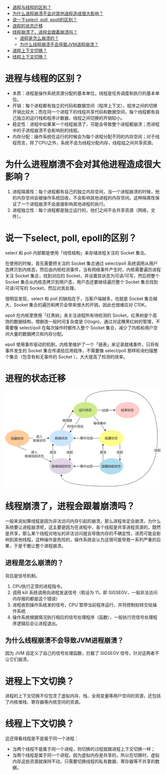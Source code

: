 <!--toc:start-->
- [进程与线程的区别？](#进程与线程的区别)
- [为什么进程崩溃不会对其他进程造成很大影响？](#为什么进程崩溃不会对其他进程造成很大影响)
- [说一下select, poll, epoll的区别？](#说一下select-poll-epoll的区别)
- [进程的状态迁移](#进程的状态迁移)
- [线程崩溃了，进程会跟着崩溃吗？](#线程崩溃了进程会跟着崩溃吗)
  - [进程是怎么崩溃的？](#进程是怎么崩溃的)
  - [为什么线程崩溃不会导致JVM进程崩溃？](#为什么线程崩溃不会导致jvm进程崩溃)
- [进程上下文切换？](#进程上下文切换)
- [线程上下文切换？](#线程上下文切换)
<!--toc:end-->

# 进程与线程的区别？

- 本质：进程是操作系统资源分配的基本单位，线程是任务调度和执行的基本单位。
- 开销：每个进程都有独立的代码和数据空间（程序上下文），程序之间的切换开销比较大；而在同一个进程下的线程共享代码和数据空间，每个线程都有自己独立的运行栈和程序计数器，线程之间切换的开销较小。
- 稳定性：进程中如果某一个线程崩溃了，可能会导致整个进程都崩溃；而进程中的子进程崩溃不会影响别的线程。
- 内存分配：操作系统在运行的时候会为每个进程分配不同的内存空间；对于线程而言，除了CPU之外，系统不会为线程分配内存，线程组之间共享资源。

# 为什么进程崩溃不会对其他进程造成很大影响？
1. 进程隔离性：每个进程都有自己的独立内存空间，当一个进程崩溃的时候，他的内存空间会被操作系统回收，不会影响其他进程的内存空间。这种隔离性保证了一个进程崩溃不会直接影响其他进程的执行。
2. 进程独立性：每个进程都是独立运行的，他们之间不会共享资源（网络，文件）。

# 说一下select, poll, epoll的区别？

select 和 poll 内部都是使用「线性结构」来存储进程关注的 Socket 集合。

在使用的时候，首先需要把关注的 Socket 集合通过 select/poll 系统调用从用户态拷贝到内核态，然后由内核检测事件，当有网络事件产生时，内核需要遍历进程关注 Socket 集合，找到对应的 Socket，并设置其状态为可读/可写，然后把整个 Socket 集合从内核态拷贝到用户态，用户态还要继续遍历整个 Socket 集合找到可读/可写的 Socket，然后对其处理。

很明显发现，select 和 poll 的缺陷在于，当客户端越多，也就是 Socket 集合越大，Socket 集合的遍历和拷贝会带来很大的开销，因此也很难应对 C10K。

epoll 在内核里使用「红黑树」来关注进程所有待检测的 Socket，红黑树是个高效的数据结构，增删改一般时间复杂度是 O(logn)，通过对这棵黑红树的管理，不需要像 select/poll 在每次操作时都传入整个 Socket 集合，减少了内核和用户空间大量的数据拷贝和内存分配。

epoll 使用事件驱动的机制，内核里维护了一个「链表」来记录就绪事件，只将有事件发生的 Socket 集合传递给应用程序，不需要像 select/poll 那样轮询扫描整个集合（包含有和无事件的 Socket ），大大提高了检测的效率。

# 进程的状态迁移

![进程状态变迁](../image/ProcessStatusSwitch.webp)

# 线程崩溃了，进程会跟着崩溃吗？

一般来说如果线程是因为非法访问内存引起的崩溃，那么进程肯定会崩溃，为什么系统要让进程崩溃呢，这主要是因为在进程中，各个线程是共享进程资源的，既然是共享，那么某个线程对地址的非法访问就会导致内存的不确定性，进而可能会影响到其他线程，这种操作是危险的，操作系统会认为这很可能导致一系列严重的后果，于是干脆让整个进程崩溃。

## 进程是怎么崩溃的？

背后是信号机制。

1. CPU执行正常的进程指令。
2. 调用 kill 系统调用向进程发送信号（假设为 11，即 SIGSEGV，一般非法访问内存报的都是这个错误）
3. 进程收到操作系统发的信号，CPU 暂停当前程序运行，并将控制权转交给操作系统
4. 操作系统根据情况执行相应的信号处理程序（函数），一般执行完信号处理程序逻辑后会让进程退出。

## 为什么线程崩溃不会导致JVM进程崩溃？

因为 JVM 自定义了自己的信号处理函数，拦截了 SIGSEGV 信号，针对这两者不让它们崩溃。

# 进程上下文切换？

进程的上下文切换不仅包含了虚拟内存、栈、全局变量等用户空间的资源，还包括了内核堆栈、寄存器等内核空间的资源。

# 线程上下文切换？

这还得看线程是不是属于同一个进程：

- 当两个线程不是属于同一个进程，则切换的过程就跟进程上下文切换一样；
- 当两个线程是属于同一个进程，因为虚拟内存是共享的，所以在切换时，虚拟内存这些资源就保持不动，只需要切换线程的私有数据、寄存器等不共享的数据。
